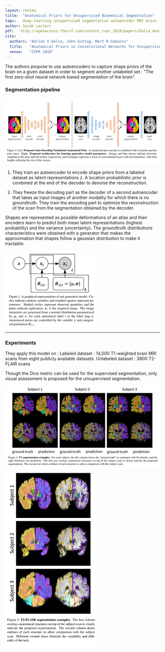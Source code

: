 ```yaml
---
layout: review
title:  "Anatomical Priors for Unsupervised Biomedical Segmentation"
tags:   deep-learning unsupervised segmentation autoencoder MRI brain 
author: Sarah Leclerc
pdf:   http://openaccess.thecvf.com/content_cvpr_2018/papers/Dalca_Anatomical_Priors_in_CVPR_2018_paper.pdf
cite:
  authors: "Adrian V.Dalca, John Guttag, Mert R.Sabuncu"
  title:   "Anatomical Priors in Convolutional Networks for Unsupervised Biomedical Segmentation"
  venue:   "CVPR 2018"
---
```



The authors propose to use autoencoders to capture shape priors of the brain on a given dataset in order to segment another unlabeled set : "The first zero-shot neural network based segmentation of the brain".

### Segmentation pipeline

![](/article/images/biomedical-priors/pipeline.png)



1. They train an autoencoder to encode shape priors from a labeled dataset as latent representations z. A location probabilistic prior is combined at the end of the decoder to denoise the reconstruction. 


2. They freeze the decoding part as the decoder of a second autoencoder that takes as input images of another modality for which there is no groundtruth. They train the encoding part to optimize the reconstruction of the scan from the segmentation obtained by the decoder.



Shapes are represented as possible deformations of an atlas and their encoders learn to predict both mean latent representations (highest probability) and the variance (uncertainty). The groundtruth distributions characteristics were obtained with a generator that makes the approximation that shapes follow a gaussian distribution to make it tractable:

![](/article/images/biomedical-priors/generator.png)



---


### Experiments

They apply this model on :
Labeled dataset : 14,000 T1-weighted brain MRI scans from eight publicly available datasets.
Unlabeled dataset : 3800 T2-FLAIR scans

Though the Dice metric can be used for the supervised segmentation, only visual assessment is proposed for the unsupervised segmentation.



![](/article/images/biomedical-priors/T1segs.png)
![](/article/images/biomedical-priors/Tflairsegs.png)

